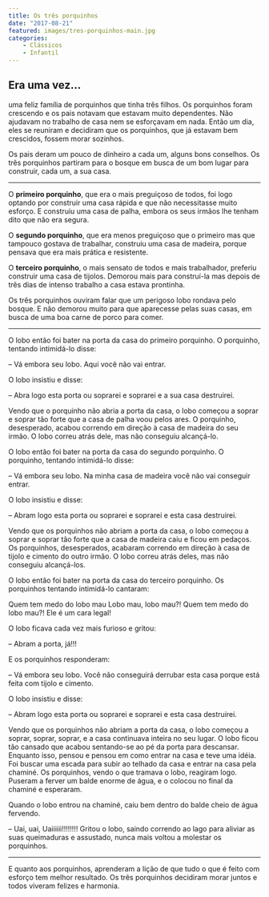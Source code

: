 ```yaml
---
title: Os três porquinhos
date: "2017-08-21"
featured: images/tres-porquinhos-main.jpg
categories:
    - Clássicos
    - Infantil
---
```

## Era uma vez...
uma feliz família de porquinhos que tinha três filhos. Os porquinhos foram crescendo e os pais notavam que estavam muito dependentes. Não ajudavam no trabalho de casa nem se esforçavam em nada. Então um dia, eles se reuniram e decidiram que os porquinhos, que já estavam bem crescidos, fossem morar sozinhos.

Os pais deram um pouco de dinheiro a cada um, alguns bons conselhos. Os três porquinhos partiram para o bosque em busca de um bom lugar para construir, cada um, a sua casa.

* * *

O **primeiro porquinho**, que era o mais preguiçoso de todos, foi logo optando por construir uma casa rápida e que não necessitasse muito esforço. E construiu uma casa de palha, embora os seus irmãos lhe tenham dito que não era segura.

O **segundo porquinho**, que era menos preguiçoso que o primeiro mas que tampouco gostava de trabalhar, construiu uma casa de madeira, porque pensava que era mais prática e resistente.

O **terceiro porquinho**, o mais sensato de todos e mais trabalhador, preferiu construir uma casa de tijolos. Demorou mais para construí-la mas depois de três dias de intenso trabalho a casa estava prontinha.

Os três porquinhos ouviram falar que um perigoso lobo rondava pelo bosque. E não demorou muito para que aparecesse pelas suas casas, em busca de uma boa carne de porco para comer.

* * *

O lobo então foi bater na porta da casa do primeiro porquinho. O porquinho, tentando intimidá-lo disse:

– Vá embora seu lobo. Aqui você não vai entrar.

O lobo insistiu e disse:

– Abra logo esta porta ou soprarei e soprarei e a sua casa destruirei.

Vendo que o porquinho não abria a porta da casa, o lobo começou a soprar e soprar tão forte que a casa de palha voou pelos ares. O porquinho, desesperado, acabou correndo em direção à casa de madeira do seu irmão. O lobo correu atrás dele, mas não conseguiu alcançá-lo.

O lobo então foi bater na porta da casa do segundo porquinho. O porquinho, tentando intimidá-lo disse:

– Vá embora seu lobo. Na minha casa de madeira você não vai conseguir entrar.

O lobo insistiu e disse:

– Abram logo esta porta ou soprarei e soprarei e esta casa destruirei.

Vendo que os porquinhos não abriam a porta da casa, o lobo começou a soprar e soprar tão forte que a casa de madeira caiu e ficou em pedaços. Os porquinhos, desesperados, acabaram correndo em direção à casa de tijolo e cimento do outro irmão. O lobo correu atrás deles, mas não conseguiu alcançá-los.

O lobo então foi bater na porta da casa do terceiro porquinho. Os porquinhos tentando intimidá-lo cantaram:

Quem tem medo do lobo mau
Lobo mau, lobo mau?!
Quem tem medo do lobo mau?!
Ele é um cara legal!

O lobo ficava cada vez mais furioso e gritou:

– Abram a porta, já!!!

E os porquinhos responderam:

– Vá embora seu lobo. Você não conseguirá derrubar esta casa porque está feita com tijolo e cimento.

O lobo insistiu e disse:

– Abram logo esta porta ou soprarei e soprarei e esta casa destruirei.

Vendo que os porquinhos não abriam a porta da casa, o lobo começou a soprar, soprar, soprar, e a casa continuava inteira no seu lugar. O lobo ficou tão cansado que acabou sentando-se ao pé da porta para descansar. Enquanto isso, pensou e pensou em como entrar na casa e teve uma idéia. Foi buscar uma escada para subir ao telhado da casa e entrar na casa pela chaminé. Os porquinhos, vendo o que tramava o lobo, reagiram logo. Puseram a ferver um balde enorme de água, e o colocou no final da chaminé e esperaram.

Quando o lobo entrou na chaminé, caiu bem dentro do balde cheio de água fervendo.

– Uai, uai, Uaiiiiii!!!!!!!! Gritou o lobo, saindo correndo ao lago para aliviar as suas queimaduras e assustado, nunca mais voltou a molestar os porquinhos.

* * *

E quanto aos porquinhos, aprenderam a lição de que tudo o que é feito com esforço tem melhor resultado. Os três porquinhos decidiram morar juntos e todos viveram felizes e harmonia.